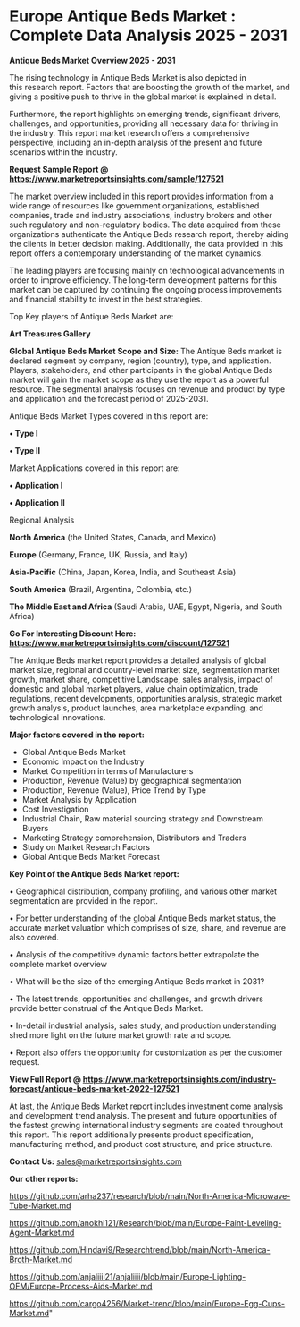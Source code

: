 # Europe Antique Beds Market : Complete Data Analysis 2025 - 2031

<Strong> Antique Beds Market Overview 2025 - 2031</strong>

The rising technology in Antique Beds Market is also depicted in this research report. Factors that are boosting the growth of the market, and giving a positive push to thrive in the global market is explained in detail.

Furthermore, the report highlights on emerging trends, significant drivers, challenges, and opportunities, providing all necessary data for thriving in the industry. This report market research offers a comprehensive perspective, including an in-depth analysis of the present and future scenarios within the industry.

<strong>Request Sample Report @ <a href=https://www.marketreportsinsights.com/sample/127521>https://www.marketreportsinsights.com/sample/127521</a></strong>

The market overview included in this report provides information from a wide range of resources like government organizations, established companies, trade and industry associations, industry brokers and other such regulatory and non-regulatory bodies. The data acquired from these organizations authenticate the Antique Beds research report, thereby aiding the clients in better decision making. Additionally, the data provided in this report offers a contemporary understanding of the market dynamics.

The leading players are focusing mainly on technological advancements in order to improve efficiency. The long-term development patterns for this market can be captured by continuing the ongoing process improvements and financial stability to invest in the best strategies.

Top Key players of Antique Beds Market are:

<strong>Art Treasures Gallery</strong>

<strong><b>Global Antique Beds Market Scope and Size:</b></strong>
The Antique Beds market is declared segment by company, region (country), type, and application. Players, stakeholders, and other participants in the global Antique Beds market will gain the market scope as they use the report as a powerful resource. The segmental analysis focuses on revenue and product by type and application and the forecast period of 2025-2031.

Antique Beds Market Types covered in this report are:

<strong>• Type I

• Type II</strong>

Market Applications covered in this report are:

<strong>• Application I

• Application II</strong> 

Regional Analysis

<strong>North America</strong> (the United States, Canada, and Mexico)

<strong>Europe</strong> (Germany, France, UK, Russia, and Italy)

<strong>Asia-Pacific</strong> (China, Japan, Korea, India, and Southeast Asia)

<strong>South America</strong> (Brazil, Argentina, Colombia, etc.)

<strong>The Middle East and Africa</strong> (Saudi Arabia, UAE, Egypt, Nigeria, and South Africa)

<strong>Go For Interesting Discount Here: <a href=https://www.marketreportsinsights.com/discount/127521>https://www.marketreportsinsights.com/discount/127521</a></strong>

The Antique Beds market report provides a detailed analysis of global market size, regional and country-level market size, segmentation market growth, market share, competitive Landscape, sales analysis, impact of domestic and global market players, value chain optimization, trade regulations, recent developments, opportunities analysis, strategic market growth analysis, product launches, area marketplace expanding, and technological innovations.

<strong><b>Major factors covered in the report:</b></strong>
<ul>
  <li>Global Antique Beds Market </li>
  <li>Economic Impact on the Industry</li>
  <li>Market Competition in terms of Manufacturers</li>
  <li>Production, Revenue (Value) by geographical segmentation</li>
  <li>Production, Revenue (Value), Price Trend by Type</li>
  <li>Market Analysis by Application</li>
  <li>Cost Investigation</li>
  <li>Industrial Chain, Raw material sourcing strategy and Downstream Buyers</li>
  <li>Marketing Strategy comprehension, Distributors and Traders</li>
  <li>Study on Market Research Factors</li>
  <li>Global Antique Beds Market Forecast</li>
</ul>

<strong><b>Key Point of the Antique Beds Market report:</b></strong>

• Geographical distribution, company profiling, and various other market segmentation are provided in the report.

• For better understanding of the global Antique Beds market status, the accurate market valuation which comprises of size, share, and revenue are also covered.

• Analysis of the competitive dynamic factors better extrapolate the complete market overview

• What will be the size of the emerging Antique Beds market in 2031?

• The latest trends, opportunities and challenges, and growth drivers provide better construal of the Antique Beds Market.

• In-detail industrial analysis, sales study, and production understanding shed more light on the future market growth rate and scope.

• Report also offers the opportunity for customization as per the customer request.

<strong><b>View Full Report @ <a href=https://www.marketreportsinsights.com/industry-forecast/antique-beds-market-2022-127521>https://www.marketreportsinsights.com/industry-forecast/antique-beds-market-2022-127521</a></b></strong>


At last, the Antique Beds Market report includes investment come analysis and development trend analysis. The present and future opportunities of the fastest growing international industry segments are coated throughout this report. This report additionally presents product specification, manufacturing method, and product cost structure, and price structure.

<strong>Contact Us:</strong>
sales@marketreportsinsights.com

<strong>Our other reports:</strong>

<a href=https://github.com/arha237/research/blob/main/North-America-Microwave-Tube-Market.md>https://github.com/arha237/research/blob/main/North-America-Microwave-Tube-Market.md</a>

<a href=https://github.com/anokhi121/Research/blob/main/Europe-Paint-Leveling-Agent-Market.md>https://github.com/anokhi121/Research/blob/main/Europe-Paint-Leveling-Agent-Market.md</a>

<a href=https://github.com/Hindavi9/Researchtrend/blob/main/North-America-Broth-Market.md>https://github.com/Hindavi9/Researchtrend/blob/main/North-America-Broth-Market.md</a>

<a href=https://github.com/anjaliiii21/anjaliiii/blob/main/Europe-Lighting-OEM/Europe-Process-Aids-Market.md>https://github.com/anjaliiii21/anjaliiii/blob/main/Europe-Lighting-OEM/Europe-Process-Aids-Market.md</a>

<a href=https://github.com/cargo4256/Market-trend/blob/main/Europe-Egg-Cups-Market.md>https://github.com/cargo4256/Market-trend/blob/main/Europe-Egg-Cups-Market.md</a>"
